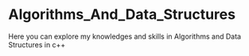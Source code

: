 # Algorithms_And_Data_Structures
Here you can explore my knowledges and skills in Algorithms and Data Structures in c++
